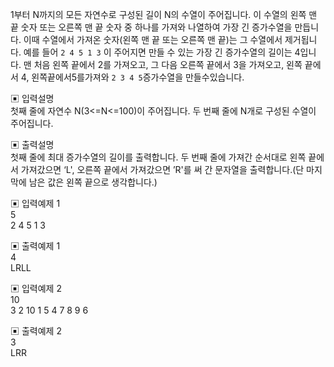 1부터 N까지의 모든 자연수로 구성된 길이 N의 수열이 주어집니다.
이 수열의 왼쪽 맨 끝 숫자 또는 오른쪽 맨 끝 숫자 중 하나를 가져와 나열하여 가장 긴 증가수열을 만듭니다. 이때 수열에서 가져온 숫자(왼쪽 맨 끝 또는 오른쪽 맨 끝)는 그 수열에서 제거됩니다.
예를 들어 `2 4 5 1 3` 이 주어지면 만들 수 있는 가장 긴 증가수열의 길이는 4입니다.
맨 처음 왼쪽 끝에서 2를 가져오고, 그 다음 오른쪽 끝에서 3을 가져오고, 왼쪽 끝에서 4, 왼쪽끝에서5를가져와 `2 3 4 5`증가수열을 만들수있습니다.


▣ 입력설명   
첫째 줄에 자연수 N(3<=N<=100)이 주어집니다. 두 번째 줄에 N개로 구성된 수열이 주어집니다.


▣ 출력설명      
첫째 줄에 최대 증가수열의 길이를 출력합니다.
두 번째 줄에 가져간 순서대로 왼쪽 끝에서 가져갔으면 ‘L', 오른쪽 끝에서 가져갔으면 ’R'를 써 간 문자열을 출력합니다.(단 마지막에 남은 값은 왼쪽 끝으로 생각합니다.)


▣ 입력예제 1     
5    
2 4 5 1 3


▣ 출력예제 1  
4     
LRLL


▣ 입력예제 2     
10     
3 2 10 1 5 4 7 8 9 6


▣ 출력예제 2  
3     
LRR
